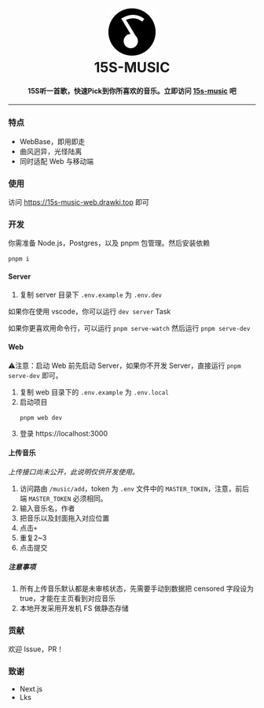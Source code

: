 <h1 align="center">
<img src="./resource/icon.png"/>
<br>
15S-MUSIC
</h1>
<h4 align="center">
15S听一首歌，快速Pick到你所喜欢的音乐。立即访问 <a href="https://15s-music-web.drawki.top/" target="_blank">15s-music</a> 吧
</h4>
</center>

---

### 特点

- WebBase，即用即走
- 曲风迥异，光怪陆离
- 同时适配 Web 与移动端

### 使用

访问 https://15s-music-web.drawki.top 即可

### 开发

你需准备 Node.js，Postgres，以及 pnpm 包管理。然后安装依赖

```
pnpm i
```
#### Server

1. 复制 server 目录下 `.env.example` 为 `.env.dev`

如果你在使用 vscode，你可以运行 `dev server` Task

如果你更喜欢用命令行，可以运行 `pnpm serve-watch` 然后运行 `pnpm serve-dev`
#### Web

⚠注意：启动 Web 前先启动 Server，如果你不开发 Server，直接运行 `pnpm serve-dev` 即可。

1. 复制 web 目录下的 `.env.example` 为 `.env.local`
2. 启动项目
   ```
   pnpm web dev
   ```
3. 登录 https://localhost:3000

#### 上传音乐
*上传接口尚未公开，此说明仅供开发使用。*
1. 访问路由 `/music/add`，token 为 `.env` 文件中的 `MASTER_TOKEN`，注意，前后端 `MASTER_TOKEN` 必须相同。
2. 输入音乐名，作者
3. 把音乐以及封面拖入对应位置
4. 点击`+`
5. 重复2~3
6. 点击提交

##### 注意事项
1. 所有上传音乐默认都是未审核状态，先需要手动到数据把 censored 字段设为 true，才能在主页看到对应音乐
2. 本地开发采用开发机 FS 做静态存储

### 贡献
欢迎 Issue，PR！

### 致谢

- Next.js
- Lks
